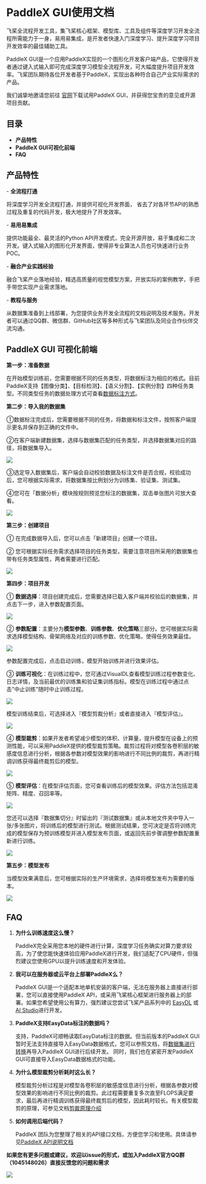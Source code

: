 # PaddleX GUI使用文档

飞桨全流程开发工具，集飞桨核心框架、模型库、工具及组件等深度学习开发全流程所需能力于一身，易用易集成，是开发者快速入门深度学习、提升深度学习项目开发效率的最佳辅助工具。

PaddleX GUI是一个应用PaddleX实现的一个图形化开发客户端产品，它使得开发者通过键入式输入即可完成深度学习模型全流程开发，可大幅度提升项目开发效率。飞桨团队期待各位开发者基于PaddleX，实现出各种符合自己产业实际需求的产品。

我们诚挚地邀请您前往 [官网](https://www.paddlepaddle.org.cn/paddlex)下载试用PaddleX GUI，并获得您宝贵的意见或开源项目贡献。



## 目录

* **产品特性**
* **PaddleX GUI可视化前端**
* **FAQ**



## 产品特性

\-  **全流程打通**

将深度学习开发全流程打通，并提供可视化开发界面， 省去了对各环节API的熟悉过程及重复的代码开发，极大地提升了开发效率。

\-  **易用易集成**

提供功能最全、最灵活的Python API开发模式，完全开源开放，易于集成和二次开发。键入式输入的图形化开发界面，使得非专业算法人员也可快速进行业务POC。

\-  **融合产业实践经验**

融合飞桨产业落地经验，精选高质量的视觉模型方案，开放实际的案例教学，手把手带您实现产业需求落地。

\-  **教程与服务**

从数据集准备到上线部署，为您提供业务开发全流程的文档说明及技术服务。开发者可以通过QQ群、微信群、GitHub社区等多种形式与飞桨团队及同业合作伙伴交流沟通。



## PaddleX GUI 可视化前端

**第一步：准备数据**

在开始模型训练前，您需要根据不同的任务类型，将数据标注为相应的格式。目前PaddleX支持【图像分类】、【目标检测】、【语义分割】、【实例分割】四种任务类型。不同类型任务的数据处理方式可查看[数据标注方式](https://paddlex.readthedocs.io/zh_CN/latest/appendix/datasets.html)。

 

**第二步：导入我的数据集**

①数据标注完成后，您需要根据不同的任务，将数据和标注文件，按照客户端提示更名并保存到正确的文件中。

②在客户端新建数据集，选择与数据集匹配的任务类型，并选择数据集对应的路径，将数据集导入。

![](images/datasets1.jpg)

③选定导入数据集后，客户端会自动校验数据及标注文件是否合规，校验成功后，您可根据实际需求，将数据集按比例划分为训练集、验证集、测试集。

④您可在「数据分析」模块按规则预览您标注的数据集，双击单张图片可放大查看。

![](images/dataset2.jpg)

**第三步：创建项目**

① 在完成数据导入后，您可以点击「新建项目」创建一个项目。

② 您可根据实际任务需求选择项目的任务类型，需要注意项目所采用的数据集也带有任务类型属性，两者需要进行匹配。

![](images/project3.jpg)



**第四步：项目开发**

① **数据选择**：项目创建完成后，您需要选择已载入客户端并校验后的数据集，并点击下一步，进入参数配置页面。

![](images/project1.jpg)

② **参数配置**：主要分为**模型参数**、**训练参数**、**优化策略**三部分。您可根据实际需求选择模型结构、骨架网络及对应的训练参数、优化策略，使得任务效果最佳。

![](images/project2.jpg)

参数配置完成后，点击启动训练，模型开始训练并进行效果评估。

③ **训练可视化**：在训练过程中，您可通过VisualDL查看模型训练过程参数变化、日志详情，及当前最优的训练集和验证集训练指标。模型在训练过程中通过点击"中止训练"随时中止训练过程。

![](images/visualization1.jpg)

模型训练结束后，可选择进入『模型剪裁分析』或者直接进入『模型评估』。

![](images/visualization2.jpg)

④ **模型裁剪**：如果开发者希望减少模型的体积、计算量，提升模型在设备上的预测性能，可以采用PaddleX提供的模型裁剪策略。裁剪过程将对模型各卷积层的敏感度信息进行分析，根据各参数对模型效果的影响进行不同比例的裁剪，再进行精调训练获得最终裁剪后的模型。

![](images/visualization3.jpg)

⑤ **模型评估**：在模型评估页面，您可查看训练后的模型效果。评估方法包括混淆矩阵、精度、召回率等。

![](images/visualization4.jpg)

您还可以选择『数据集切分』时留出的『测试数据集』或从本地文件夹中导入一张/多张图片，将训练后的模型进行测试。根据测试结果，您可决定是否将训练完成的模型保存为预训练模型并进入模型发布页面，或返回先前步骤调整参数配置重新进行训练。

![](images/visualization5.jpg)



**第五步：模型发布**

当模型效果满意后，您可根据实际的生产环境需求，选择将模型发布为需要的版本。

![](images/publish.jpg)



## FAQ

1. **为什么训练速度这么慢？**

   PaddleX完全采用您本地的硬件进行计算，深度学习任务确实对算力要求较高，为了使您能快速体验应用PaddleX进行开发，我们适配了CPU硬件，但强烈建议您使用GPU以提升训练速度和开发体验。

   

2. **我可以在服务器或云平台上部署PaddleX么？**

   PaddleX GUI是一个适配本地单机安装的客户端，无法在服务器上直接进行部署，您可以直接使用PaddleX API，或采用飞桨核心框架进行服务器上的部署。如果您希望使用公有算力，强烈建议您尝试飞桨产品系列中的 [EasyDL](https://ai.baidu.com/easydl/) 或 [AI Studio](https://aistudio.baidu.com/aistudio/index)进行开发。

   

3. **PaddleX支持EasyData标注的数据吗？**

   支持，PaddleX可顺畅读取EasyData标注的数据。但当前版本的PaddleX GUI暂时无法支持直接导入EasyData数据格式，您可以参照文档，将[数据集进行转换](https://paddlex.readthedocs.io/zh_CN/latest/appendix/how_to_convert_dataset.html)再导入PaddleX GUI进行后续开发。
   同时，我们也在紧密开发PaddleX GUI可直接导入EasyData数据格式的功能。
   
   

4. **为什么模型裁剪分析耗时这么长？**

   模型裁剪分析过程是对模型各卷积层的敏感度信息进行分析，根据各参数对模型效果的影响进行不同比例的裁剪。此过程需要重复多次直至FLOPS满足要求，最后再进行精调训练获得最终裁剪后的模型，因此耗时较长。有关模型裁剪的原理，可参见文档[剪裁原理介绍](https://paddlepaddle.github.io/PaddleSlim/algo/algo.html#2-%E5%8D%B7%E7%A7%AF%E6%A0%B8%E5%89%AA%E8%A3%81%E5%8E%9F%E7%90%86)

   

5. **如何调用后端代码？**

   PaddleX 团队为您整理了相关的API接口文档，方便您学习和使用。具体请参见[PaddleX API说明文档](https://paddlex.readthedocs.io/zh_CN/latest/apis/index.html)



**如果您有更多问题或建议，欢迎以issue的形式，或加入PaddleX官方QQ群（1045148026）直接反馈您的问题和需求**

![](images/QR.jpg)
